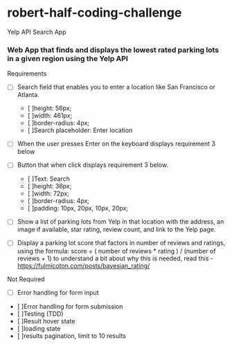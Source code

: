 # robert-half-coding-challenge
Yelp API Search App

### Web App that finds and displays the lowest rated parking lots in a given region using the Yelp API

Requirements
- [ ] Search field that enables you to enter a location like San Francisco or Atlanta.
    - [ ]height: 56px; 
    - [ ]width: 461px;
    - [ ]border-radius: 4px;
    - [ ]Search placeholder: Enter location

- [ ] When the user presses Enter on the keyboard displays requirement 3 below
- [ ] Button that when click displays requirement 3 below. 
    - [ ]Text: Search
    - [ ]height: 36px; 
    - [ ]width: 72px;
    - [ ]border-radius: 4px;
    - [ ]padding: 10px, 20px, 10px, 20px;

- [ ] Show a list of parking lots from Yelp in that location with the address, an image if available, star rating, review count, and link to the Yelp page.

- [ ] Display a parking lot score that factors in number of reviews and ratings, using the formula: score = ( number of reviews * rating ) / (number of reviews + 1) to understand a bit about why this is needed, read this -  https://fulmicoton.com/posts/bayesian_rating/

Not Required
- [ ] Error handling for form input
- [ ]Error handling for form submission
- [ ]Testing (TDD)
- [ ]Result hover state
- [ ]loading state
- [ ]results pagination, limit to 10 results